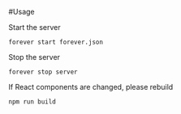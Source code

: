 #Usage

Start the server
```
forever start forever.json
```

Stop the server
```
forever stop server
```

If React components are changed, please rebuild
```
npm run build
```
